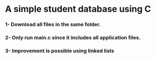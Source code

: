 # A simple student database using C

### 1- Download all files in the same folder.
### 2- Only run main.c since it includes all application files. 
### 3- Improvement is possible using linked lists

